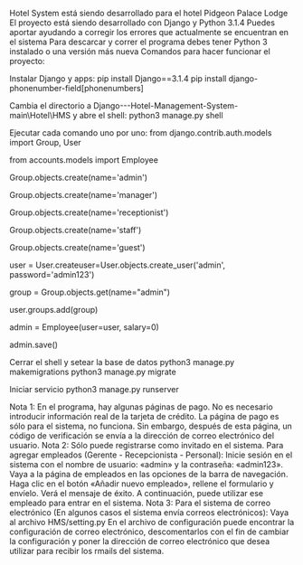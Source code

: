 Hotel System está siendo desarrollado para el hotel Pidgeon Palace Lodge
El proyecto está siendo desarrollado con Django y Python 3.1.4
Puedes aportar ayudando a corregir los errores que actualmente se encuentran en el sistema
Para descarcar y correr el programa debes tener Python 3 instalado o una versión más nueva
Comandos para hacer funcionar el proyecto:

Instalar Django y apps:
pip install Django==3.1.4
pip install django-phonenumber-field[phonenumbers]

Cambia el directorio a Django---Hotel-Management-System-main\Hotel\HMS y abre el shell:
python3 manage.py shell

Ejecutar cada comando uno por uno:
from django.contrib.auth.models import Group, User

from accounts.models import Employee

Group.objects.create(name='admin')

Group.objects.create(name='manager')

Group.objects.create(name='receptionist')

Group.objects.create(name='staff')

Group.objects.create(name='guest')

user = User.createuser=User.objects.create_user('admin', password='admin123')

group = Group.objects.get(name="admin")

user.groups.add(group)

admin = Employee(user=user, salary=0)

admin.save()

Cerrar el shell y setear la base de datos
python3 manage.py makemigrations
python3 manage.py migrate

Iniciar servicio
python3 manage.py runserver

Nota 1: En el programa, hay algunas páginas de pago. No es necesario introducir información real de la tarjeta de crédito. 
La página de pago es sólo para el sistema, no funciona. Sin embargo, después de esta página, un código de verificación se envía 
a la dirección de correo electrónico del usuario.
Nota 2: Sólo puede registrarse como invitado en el sistema. Para agregar empleados (Gerente - Recepcionista - Personal):
Inicie sesión en el sistema con el nombre de usuario: «admin» y la contraseña: «admin123».
Vaya a la página de empleados en las opciones de la barra de navegación.
Haga clic en el botón «Añadir nuevo empleado», rellene el formulario y envíelo.
Verá el mensaje de éxito. A continuación, puede utilizar ese empleado para entrar en el sistema.
Nota 3: Para el sistema de correo electrónico (En algunos casos el sistema envía correos electrónicos):
Vaya al archivo HMS/setting.py
En el archivo de configuración puede encontrar la configuración de correo electrónico, descomentarlos con el fin de cambiar la 
configuración y poner la dirección de correo electrónico que desea utilizar para recibir los rmails del sistema.
